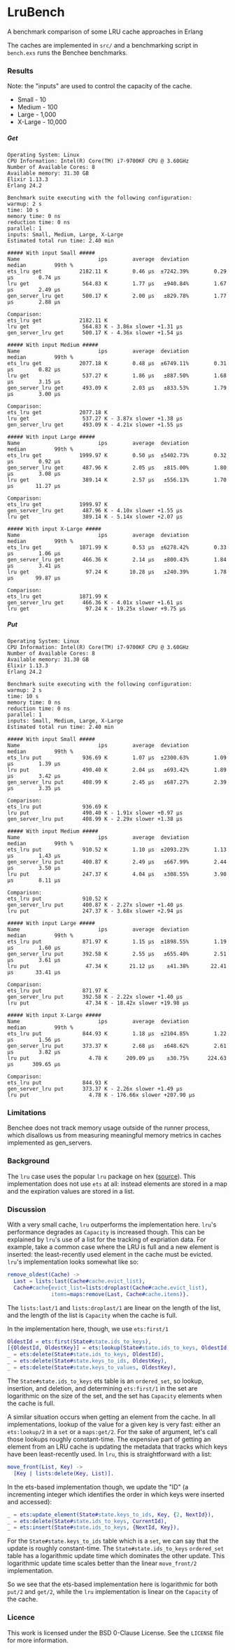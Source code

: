 # LruBench

A benchmark comparison of some LRU cache approaches in Erlang

The caches are implemented in `src/` and a benchmarking script in `bench.exs`
runs the Benchee benchmarks.

### Results

Note: the "inputs" are used to control the capacity of the cache.

* Small - 10
* Medium - 100
* Large - 1,000
* X-Large - 10,000

##### Get

```
Operating System: Linux
CPU Information: Intel(R) Core(TM) i7-9700KF CPU @ 3.60GHz
Number of Available Cores: 8
Available memory: 31.30 GB
Elixir 1.13.3
Erlang 24.2

Benchmark suite executing with the following configuration:
warmup: 2 s
time: 10 s
memory time: 0 ns
reduction time: 0 ns
parallel: 1
inputs: Small, Medium, Large, X-Large
Estimated total run time: 2.40 min

##### With input Small #####
Name                         ips        average  deviation         median         99th %
ets_lru get            2182.11 K        0.46 μs  ±7242.39%        0.29 μs        0.74 μs
lru get                 564.83 K        1.77 μs   ±940.84%        1.67 μs        2.49 μs
gen_server_lru get      500.17 K        2.00 μs   ±829.78%        1.77 μs        2.88 μs

Comparison: 
ets_lru get            2182.11 K
lru get                 564.83 K - 3.86x slower +1.31 μs
gen_server_lru get      500.17 K - 4.36x slower +1.54 μs

##### With input Medium #####
Name                         ips        average  deviation         median         99th %
ets_lru get            2077.18 K        0.48 μs  ±6749.11%        0.31 μs        0.82 μs
lru get                 537.27 K        1.86 μs   ±887.50%        1.68 μs        3.15 μs
gen_server_lru get      493.09 K        2.03 μs   ±833.53%        1.79 μs        3.00 μs

Comparison: 
ets_lru get            2077.18 K
lru get                 537.27 K - 3.87x slower +1.38 μs
gen_server_lru get      493.09 K - 4.21x slower +1.55 μs

##### With input Large #####
Name                         ips        average  deviation         median         99th %
ets_lru get            1999.97 K        0.50 μs  ±5402.73%        0.32 μs        0.92 μs
gen_server_lru get      487.96 K        2.05 μs   ±815.00%        1.80 μs        3.08 μs
lru get                 389.14 K        2.57 μs   ±556.13%        1.70 μs       11.27 μs

Comparison: 
ets_lru get            1999.97 K
gen_server_lru get      487.96 K - 4.10x slower +1.55 μs
lru get                 389.14 K - 5.14x slower +2.07 μs

##### With input X-Large #####
Name                         ips        average  deviation         median         99th %
ets_lru get            1871.99 K        0.53 μs  ±6278.42%        0.33 μs        1.06 μs
gen_server_lru get      466.36 K        2.14 μs   ±800.43%        1.84 μs        3.41 μs
lru get                  97.24 K       10.28 μs   ±240.39%        1.78 μs       99.87 μs

Comparison: 
ets_lru get            1871.99 K
gen_server_lru get      466.36 K - 4.01x slower +1.61 μs
lru get                  97.24 K - 19.25x slower +9.75 μs
```

##### Put

```
Operating System: Linux
CPU Information: Intel(R) Core(TM) i7-9700KF CPU @ 3.60GHz
Number of Available Cores: 8
Available memory: 31.30 GB
Elixir 1.13.3
Erlang 24.2

Benchmark suite executing with the following configuration:
warmup: 2 s
time: 10 s
memory time: 0 ns
reduction time: 0 ns
parallel: 1
inputs: Small, Medium, Large, X-Large
Estimated total run time: 2.40 min

##### With input Small #####
Name                         ips        average  deviation         median         99th %
ets_lru put             936.69 K        1.07 μs  ±2300.63%        1.09 μs        1.39 μs
lru put                 490.40 K        2.04 μs   ±693.42%        1.89 μs        3.42 μs
gen_server_lru put      408.99 K        2.45 μs   ±687.27%        2.39 μs        3.35 μs

Comparison: 
ets_lru put             936.69 K
lru put                 490.40 K - 1.91x slower +0.97 μs
gen_server_lru put      408.99 K - 2.29x slower +1.38 μs

##### With input Medium #####
Name                         ips        average  deviation         median         99th %
ets_lru put             910.52 K        1.10 μs  ±2093.23%        1.13 μs        1.43 μs
gen_server_lru put      400.87 K        2.49 μs   ±667.99%        2.44 μs        3.50 μs
lru put                 247.37 K        4.04 μs   ±308.55%        3.90 μs        8.11 μs

Comparison: 
ets_lru put             910.52 K
gen_server_lru put      400.87 K - 2.27x slower +1.40 μs
lru put                 247.37 K - 3.68x slower +2.94 μs

##### With input Large #####
Name                         ips        average  deviation         median         99th %
ets_lru put             871.97 K        1.15 μs  ±1898.55%        1.19 μs        1.60 μs
gen_server_lru put      392.58 K        2.55 μs   ±655.40%        2.51 μs        3.61 μs
lru put                  47.34 K       21.12 μs    ±41.38%       22.41 μs       33.41 μs

Comparison: 
ets_lru put             871.97 K
gen_server_lru put      392.58 K - 2.22x slower +1.40 μs
lru put                  47.34 K - 18.42x slower +19.98 μs

##### With input X-Large #####
Name                         ips        average  deviation         median         99th %
ets_lru put             844.93 K        1.18 μs  ±2104.85%        1.22 μs        1.56 μs
gen_server_lru put      373.37 K        2.68 μs   ±648.62%        2.61 μs        3.82 μs
lru put                   4.78 K      209.09 μs    ±30.75%      224.63 μs      309.65 μs

Comparison: 
ets_lru put             844.93 K
gen_server_lru put      373.37 K - 2.26x slower +1.49 μs
lru put                   4.78 K - 176.66x slower +207.90 μs
```

### Limitations

Benchee does not track memory usage outside of the runner process, which
disallows us from measuring meaningful memory metrics in caches implemented
as gen_servers.

### Background

The `lru` case uses the popular `lru` package on hex
([source](https://gitlab.com/barrel-db/erlang-lru/-/tree/master)). This
implementation does not use `ets` at all: instead elements are stored in
a map and the expiration values are stored in a list.

### Discussion

With a very small cache, `lru` outperforms the implementation here.
`lru`'s performance degrades as `Capacity` is increased though. This can
be explained by `lru`'s use of a list for the tracking of expriation data.
For example, take a common case where the LRU is full and a new element is
inserted: the least-recently used element in the cache must be evicted.
`lru`'s implementation looks somewhat like so:

```erl
remove_oldest(Cache) ->
  Last = lists:last(Cache#cache.evict_list),
  Cache#cache{evict_list=lists:droplast(Cache#cache.evict_list),
              items=maps:remove(Last, Cache#cache.items)}.
```

The `lists:last/1` and `lists:droplast/1` are linear on the length of the
list, and the length of the list is `Capacity` when the cache is full.

In the implementation here, though, we use `ets:first/1`

```erl
OldestId = ets:first(State#state.ids_to_keys),
[{OldestId, OldestKey}] = ets:lookup(State#state.ids_to_keys, OldestId),
_ = ets:delete(State#state.ids_to_keys, OldestId),
_ = ets:delete(State#state.keys_to_ids, OldestKey),
_ = ets:delete(State#state.keys_to_values, OldestKey),
```

The `State#state.ids_to_keys` ets table is an `ordered_set`, so lookup,
insertion, and deletion, and determining `ets:first/1` in the set are
logarithmic on the size of the set, and the set has `Capacity` elements
when the cache is full.

A similar situation occurs when getting an element from the cache. In
all implementations, lookup of the value for a given key is very fast:
either an `ets:lookup/2` in a `set` or a `maps:get/2`. For the sake
of argument, let's call those lookups roughly constant-time. The expensive
part of getting an element from an LRU cache is updating the metadata
that tracks which keys have been least-recently used. In `lru`, this
is straightforward with a list:

```erl
move_front(List, Key) ->
  [Key | lists:delete(Key, List)].
```

In the ets-based implementation though, we update the "ID" (a
incrementing integer which identifies the order in which keys were
inserted and accessed):

```erl
_ = ets:update_element(State#state.keys_to_ids, Key, {2, NextId}),
_ = ets:delete(State#state.ids_to_keys, CurrentId),
_ = ets:insert(State#state.ids_to_keys, {NextId, Key}),
```

For the `State#state.keys_to_ids` table which is a `set`, we can say that the
update is roughly constant-time. The `State#state.ids_to_keys` `ordered_set`
table has a logarithmic update time which dominates the other update. This
logarithmic update time scales better than the linear `move_front/2`
implementation.

So we see that the ets-based implementation here is logarithmic for both
`put/2` and `get/2`, while the `lru` implementation is linear on the
`Capacity` of the cache.

### Licence

This work is licensed under the BSD 0-Clause License. See the `LICENSE` file
for more information.
